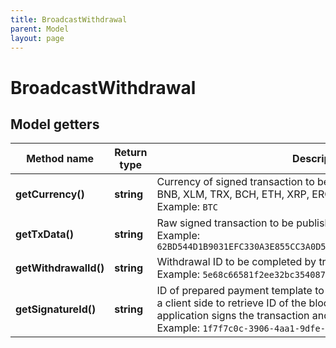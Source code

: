 ```yaml
---
title: BroadcastWithdrawal
parent: Model
layout: page
---
```


# BroadcastWithdrawal

## Model getters

Method name | Return type | Description | Notes
------------ | ------------- | ------------- | -------------
**getCurrency()** | **string** | Currency of signed transaction to be broadcast, BTC, LTC, DOGE, BNB, XLM, TRX, BCH, ETH, XRP, ERC20, TRC20 <br>Example: `BTC` |
**getTxData()** | **string** | Raw signed transaction to be published to network. <br>Example: `62BD544D1B9031EFC330A3E855CC3A0D51CA5131455C1AB3BCAC6D243F65460D` |
**getWithdrawalId()** | **string** | Withdrawal ID to be completed by transaction broadcast <br>Example: `5e68c66581f2ee32bc354087` | [optional]
**getSignatureId()** | **string** | ID of prepared payment template to sign. This is should be stored on a client side to retrieve ID of the blockchain transaction, when signing application signs the transaction and broadcasts it to the blockchain. <br>Example: `1f7f7c0c-3906-4aa1-9dfe-4b67c43918f6` | [optional]

